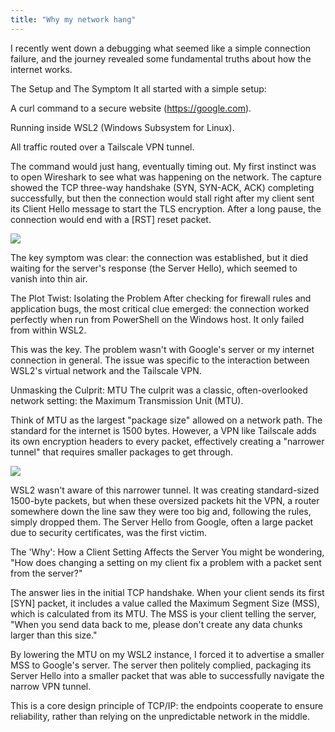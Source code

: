 ```yaml
---
title: "Why my network hang"
---
```


I recently went down a debugging what seemed like a simple connection failure, and the journey revealed some fundamental truths about how the internet works.

The Setup and The Symptom
It all started with a simple setup:

A curl command to a secure website (https://google.com).

Running inside WSL2 (Windows Subsystem for Linux).

All traffic routed over a Tailscale VPN tunnel.

The command would just hang, eventually timing out. My first instinct was to open Wireshark to see what was happening on the network. The capture showed the TCP three-way handshake (SYN, SYN-ACK, ACK) completing successfully, but then the connection would stall right after my client sent its Client Hello message to start the TLS encryption. After a long pause, the connection would end with a [RST] reset packet.

![](../assets/debugging.png)

The key symptom was clear: the connection was established, but it died waiting for the server's response (the Server Hello), which seemed to vanish into thin air.

The Plot Twist: Isolating the Problem
After checking for firewall rules and application bugs, the most critical clue emerged: the connection worked perfectly when run from PowerShell on the Windows host. It only failed from within WSL2.

This was the key. The problem wasn't with Google's server or my internet connection in general. The issue was specific to the interaction between WSL2's virtual network and the Tailscale VPN.

Unmasking the Culprit: MTU
The culprit was a classic, often-overlooked network setting: the Maximum Transmission Unit (MTU).

Think of MTU as the largest "package size" allowed on a network path. The standard for the internet is 1500 bytes. However, a VPN like Tailscale adds its own encryption headers to every packet, effectively creating a "narrower tunnel" that requires smaller packages to get through.

![](../assets/mtu_debugging.png)


WSL2 wasn't aware of this narrower tunnel. It was creating standard-sized 1500-byte packets, but when these oversized packets hit the VPN, a router somewhere down the line saw they were too big and, following the rules, simply dropped them. The Server Hello from Google, often a large packet due to security certificates, was the first victim.

The 'Why': How a Client Setting Affects the Server
You might be wondering, "How does changing a setting on my client fix a problem with a packet sent from the server?"

The answer lies in the initial TCP handshake. When your client sends its first [SYN] packet, it includes a value called the Maximum Segment Size (MSS), which is calculated from its MTU. The MSS is your client telling the server, "When you send data back to me, please don't create any data chunks larger than this size."

By lowering the MTU on my WSL2 instance, I forced it to advertise a smaller MSS to Google's server. The server then politely complied, packaging its Server Hello into a smaller packet that was able to successfully navigate the narrow VPN tunnel.

This is a core design principle of TCP/IP: the endpoints cooperate to ensure reliability, rather than relying on the unpredictable network in the middle.